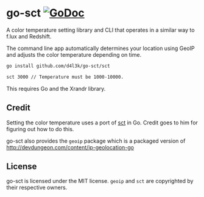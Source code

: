 # go-sct [![GoDoc](https://godoc.org/github.com/d4l3k/go-sct?status.svg)](https://godoc.org/github.com/d4l3k/go-sct)

A color temperature setting library and CLI that operates in a similar way to f.lux and Redshift.

The command line app automatically determines your location using GeoIP and adjusts the color temperature depending on time.

```sh
go install github.com/d4l3k/go-sct/sct

sct 3000 // Temperature must be 1000-10000.
```
This requires Go and the Xrandr library.

## Credit
Setting the color temperature uses a port of [sct](http://www.tedunangst.com/flak/post/sct-set-color-temperature) in Go. Credit goes to him for figuring out how to do this.

go-sct also provides the `geoip` package which is a packaged version of
http://devdungeon.com/content/ip-geolocation-go

## License
go-sct is licensed under the MIT license. `geoip` and `sct` are copyrighted by their respective owners.
